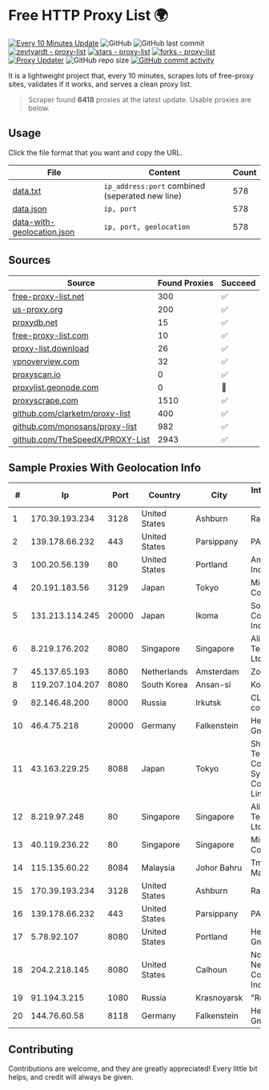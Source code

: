 
# Free HTTP Proxy List 🌍

[![Every 10 Minutes Update](https://github.com/mertguvencli/http-proxy-list/actions/workflows/main.yml/badge.svg?branch=main)](https://github.com/mertguvencli/http-proxy-list/actions/workflows/main.yml)
![GitHub](https://img.shields.io/github/license/mertguvencli/http-proxy-list)
![GitHub last commit](https://img.shields.io/github/last-commit/mertguvencli/http-proxy-list)
[![zevtyardt - proxy-list](https://img.shields.io/static/v1?label=zevtyardt&message=proxy-list&color=blue&logo=github)](https://github.com/zevtyardt/proxy-list "Go to GitHub repo")
[![stars - proxy-list](https://img.shields.io/github/stars/zevtyardt/proxy-list?style=social)](https://github.com/zevtyardt/proxy-list)
[![forks - proxy-list](https://img.shields.io/github/forks/zevtyardt/proxy-list?style=social)](https://github.com/zevtyardt/proxy-list)
[![Proxy Updater](https://github.com/zevtyardt/proxy-list/workflows/Proxy%20Updater/badge.svg)](https://github.com/zevtyardt/proxy-list/actions?query=workflow:"Proxy+Updater")
![GitHub repo size](https://img.shields.io/github/repo-size/zevtyardt/proxy-list)
[![GitHub commit activity](https://img.shields.io/github/commit-activity/m/zevtyardt/proxy-list?logo=commits)](https://github.com/zevtyardt/proxy-list/commits/main)

It is a lightweight project that, every 10 minutes, scrapes lots of free-proxy sites, validates if it works, and serves a clean proxy list.

> Scraper found **6418** proxies at the latest update. Usable proxies are below.

## Usage

Click the file format that you want and copy the URL.

|File|Content|Count|
|----|-------|-----|
|[data.txt](https://raw.githubusercontent.com/mertguvencli/http-proxy-list/main/proxy-list/data.txt)|`ip_address:port` combined (seperated new line)|578|
|[data.json](https://raw.githubusercontent.com/mertguvencli/http-proxy-list/main/proxy-list/data.json)|`ip, port`|578|
|[data-with-geolocation.json](https://raw.githubusercontent.com/mertguvencli/http-proxy-list/main/proxy-list/data-with-geolocation.json)|`ip, port, geolocation`|578|

## Sources

|Source|Found Proxies|Succeed|
|------|-------------|-------|
|[free-proxy-list.net](https://free-proxy-list.net)|300|✅|
|[us-proxy.org](https://www.us-proxy.org)|200|✅|
|[proxydb.net](http://proxydb.net)|15|✅|
|[free-proxy-list.com](https://free-proxy-list.com/?page=&port=&type%5B%5D=http&type%5B%5D=https&up_time=0&search=Search)|10|✅|
|[proxy-list.download](https://www.proxy-list.download/HTTP)|26|✅|
|[vpnoverview.com](https://vpnoverview.com/privacy/anonymous-browsing/free-proxy-servers)|32|✅|
|[proxyscan.io](https://www.proxyscan.io)|0|✅|
|[proxylist.geonode.com](https://proxylist.geonode.com/api/proxy-list?limit=300&page=1&sort_by=lastChecked&sort_type=desc&protocols=http,https)|0|🚫|
|[proxyscrape.com](https://api.proxyscrape.com/v2/?request=displayproxies&protocol=http&timeout=10000&country=all&ssl=all&anonymity=all)|1510|✅|
|[github.com/clarketm/proxy-list](https://raw.githubusercontent.com/clarketm/proxy-list/master/proxy-list-raw.txt)|400|✅|
|[github.com/monosans/proxy-list](https://raw.githubusercontent.com/monosans/proxy-list/main/proxies/http.txt)|982|✅|
|[github.com/TheSpeedX/PROXY-List](https://raw.githubusercontent.com/TheSpeedX/PROXY-List/master/http.txt)|2943|✅|


## Sample Proxies With Geolocation Info

|#|Ip|Port|Country|City|Internet Service Provider|
|-|--|----|-------|----|-------------------------|
|1|170.39.193.234|3128|United States|Ashburn|Rackdog, LLC|
|2|139.178.66.232|443|United States|Parsippany|PACKET-HOST|
|3|100.20.56.139|80|United States|Portland|Amazon.com, Inc.|
|4|20.191.183.56|3129|Japan|Tokyo|Microsoft Corporation|
|5|131.213.114.245|20000|Japan|Ikoma|Sony Network Communications Inc.|
|6|8.219.176.202|8080|Singapore|Singapore|Alibaba (US) Technology Co., Ltd.|
|7|45.137.65.193|8080|Netherlands|Amsterdam|Zomro B.V.|
|8|119.207.104.207|8080|South Korea|Ansan-si|Korea Telecom|
|9|82.146.48.200|8000|Russia|Irkutsk|CLOUD WebDC collocation|
|10|46.4.75.218|20000|Germany|Falkenstein|Hetzner Online GmbH|
|11|43.163.229.25|8088|Japan|Tokyo|Shenzhen Tencent Computer Systems Company Limited|
|12|8.219.97.248|80|Singapore|Singapore|Alibaba (US) Technology Co., Ltd.|
|13|40.119.236.22|80|Singapore|Singapore|Microsoft Corporation|
|14|115.135.60.22|8084|Malaysia|Johor Bahru|Tmnet, Telekom Malaysia Bhd.|
|15|170.39.193.234|3128|United States|Ashburn|Rackdog, LLC|
|16|139.178.66.232|443|United States|Parsippany|PACKET-HOST|
|17|5.78.92.107|8080|United States|Portland|Hetzner Online GmbH|
|18|204.2.218.145|8080|United States|Calhoun|North Georgia Network Cooperative, Inc.|
|19|91.194.3.215|1080|Russia|Krasnoyarsk|"RealHost" Ltd|
|20|144.76.60.58|8118|Germany|Falkenstein|Hetzner Online GmbH|



## Contributing

Contributions are welcome, and they are greatly appreciated! Every
little bit helps, and credit will always be given.

